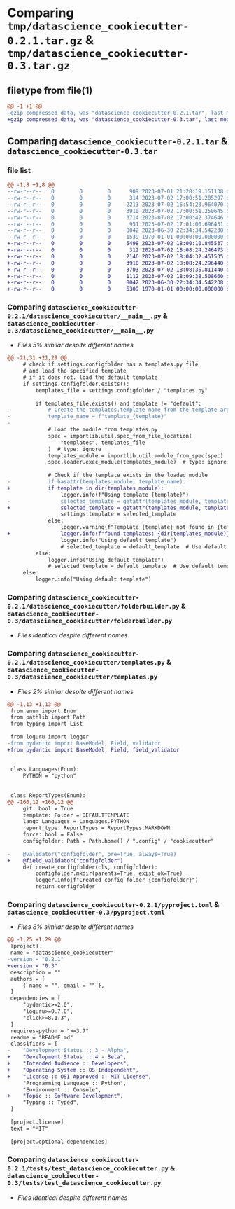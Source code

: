 # Comparing `tmp/datascience_cookiecutter-0.2.1.tar.gz` & `tmp/datascience_cookiecutter-0.3.tar.gz`

## filetype from file(1)

```diff
@@ -1 +1 @@
-gzip compressed data, was "datascience_cookiecutter-0.2.1.tar", last modified: Sun Jul  2 17:01:00 2023, max compression
+gzip compressed data, was "datascience_cookiecutter-0.3.tar", last modified: Sun Jul  2 18:09:38 2023, max compression
```

## Comparing `datascience_cookiecutter-0.2.1.tar` & `datascience_cookiecutter-0.3.tar`

### file list

```diff
@@ -1,8 +1,8 @@
--rw-r--r--   0        0        0      909 2023-07-01 21:28:19.151138 datascience_cookiecutter-0.2.1/README.md
--rw-r--r--   0        0        0      314 2023-07-02 17:00:51.205297 datascience_cookiecutter-0.2.1/datascience_cookiecutter/__init__.py
--rw-r--r--   0        0        0     2213 2023-07-02 16:54:23.964070 datascience_cookiecutter-0.2.1/datascience_cookiecutter/__main__.py
--rw-r--r--   0        0        0     3910 2023-07-02 17:00:51.250645 datascience_cookiecutter-0.2.1/datascience_cookiecutter/folderbuilder.py
--rw-r--r--   0        0        0     3714 2023-07-02 17:00:42.374646 datascience_cookiecutter-0.2.1/datascience_cookiecutter/templates.py
--rw-r--r--   0        0        0      951 2023-07-02 17:01:00.696431 datascience_cookiecutter-0.2.1/pyproject.toml
--rw-r--r--   0        0        0     8042 2023-06-30 22:34:34.542238 datascience_cookiecutter-0.2.1/tests/test_datascience_cookiecutter.py
--rw-r--r--   0        0        0     1539 1970-01-01 00:00:00.000000 datascience_cookiecutter-0.2.1/PKG-INFO
+-rw-r--r--   0        0        0     5498 2023-07-02 18:00:10.845537 datascience_cookiecutter-0.3/README.md
+-rw-r--r--   0        0        0      312 2023-07-02 18:08:24.246473 datascience_cookiecutter-0.3/datascience_cookiecutter/__init__.py
+-rw-r--r--   0        0        0     2146 2023-07-02 18:04:32.451535 datascience_cookiecutter-0.3/datascience_cookiecutter/__main__.py
+-rw-r--r--   0        0        0     3910 2023-07-02 18:08:24.296440 datascience_cookiecutter-0.3/datascience_cookiecutter/folderbuilder.py
+-rw-r--r--   0        0        0     3703 2023-07-02 18:08:35.811440 datascience_cookiecutter-0.3/datascience_cookiecutter/templates.py
+-rw-r--r--   0        0        0     1112 2023-07-02 18:09:38.508660 datascience_cookiecutter-0.3/pyproject.toml
+-rw-r--r--   0        0        0     8042 2023-06-30 22:34:34.542238 datascience_cookiecutter-0.3/tests/test_datascience_cookiecutter.py
+-rw-r--r--   0        0        0     6309 1970-01-01 00:00:00.000000 datascience_cookiecutter-0.3/PKG-INFO
```

### Comparing `datascience_cookiecutter-0.2.1/datascience_cookiecutter/__main__.py` & `datascience_cookiecutter-0.3/datascience_cookiecutter/__main__.py`

 * *Files 5% similar despite different names*

```diff
@@ -21,31 +21,29 @@
     # check if settings.configfolder has a templates.py file
     # and load the specified template
     # if it does not. load the default template
     if settings.configfolder.exists():
         templates_file = settings.configfolder / "templates.py"
 
         if templates_file.exists() and template != "default":
-            # Create the templates.template name from the template argument
-            template_name = f"template_{template}"
-
             # Load the module from templates.py
             spec = importlib.util.spec_from_file_location(
                 "templates", templates_file
             )  # type: ignore
             templates_module = importlib.util.module_from_spec(spec)  # type: ignore
             spec.loader.exec_module(templates_module)  # type: ignore
 
             # Check if the template exists in the loaded module
-            if hasattr(templates_module, template_name):
+            if template in dir(templates_module):
                 logger.info(f"Using template {template}")
-                selected_template = getattr(templates_module, template_name)
+                selected_template = getattr(templates_module, template)
                 settings.template = selected_template
             else:
                 logger.warning(f"Template {template} not found in {templates_file}")
+                logger.info(f"found templates: {dir(templates_module)}")
                 logger.info("Using default template")
                 # selected_template = default_template  # Use default template
         else:
             logger.info("Using default template")
             # selected_template = default_template  # Use default template
     else:
         logger.info("Using default template")
```

### Comparing `datascience_cookiecutter-0.2.1/datascience_cookiecutter/folderbuilder.py` & `datascience_cookiecutter-0.3/datascience_cookiecutter/folderbuilder.py`

 * *Files identical despite different names*

### Comparing `datascience_cookiecutter-0.2.1/datascience_cookiecutter/templates.py` & `datascience_cookiecutter-0.3/datascience_cookiecutter/templates.py`

 * *Files 2% similar despite different names*

```diff
@@ -1,13 +1,13 @@
 from enum import Enum
 from pathlib import Path
 from typing import List
 
 from loguru import logger
-from pydantic import BaseModel, Field, validator
+from pydantic import BaseModel, Field, field_validator
 
 
 class Languages(Enum):
     PYTHON = "python"
 
 
 class ReportTypes(Enum):
@@ -160,12 +160,12 @@
     git: bool = True
     template: Folder = DEFAULTTEMPLATE
     lang: Languages = Languages.PYTHON
     report_type: ReportTypes = ReportTypes.MARKDOWN
     force: bool = False
     configfolder: Path = Path.home() / ".config" / "cookiecutter"
 
-    @validator("configfolder", pre=True, always=True)
+    @field_validator("configfolder")
     def create_configfolder(cls, configfolder):
         configfolder.mkdir(parents=True, exist_ok=True)
         logger.info(f"Created config folder {configfolder}")
         return configfolder
```

### Comparing `datascience_cookiecutter-0.2.1/pyproject.toml` & `datascience_cookiecutter-0.3/pyproject.toml`

 * *Files 8% similar despite different names*

```diff
@@ -1,25 +1,29 @@
 [project]
 name = "datascience_cookiecutter"
-version = "0.2.1"
+version = "0.3"
 description = ""
 authors = [
     { name = "", email = "" },
 ]
 dependencies = [
     "pydantic>=2.0",
     "loguru>=0.7.0",
     "click>=8.1.3",
 ]
 requires-python = ">=3.7"
 readme = "README.md"
 classifiers = [
-    "Development Status :: 3 - Alpha",
+    "Development Status :: 4 - Beta",
+    "Intended Audience :: Developers",
+    "Operating System :: OS Independent",
+    "License :: OSI Approved :: MIT License",
     "Programming Language :: Python",
     "Environment :: Console",
+    "Topic :: Software Development",
     "Typing :: Typed",
 ]
 
 [project.license]
 text = "MIT"
 
 [project.optional-dependencies]
```

### Comparing `datascience_cookiecutter-0.2.1/tests/test_datascience_cookiecutter.py` & `datascience_cookiecutter-0.3/tests/test_datascience_cookiecutter.py`

 * *Files identical despite different names*

